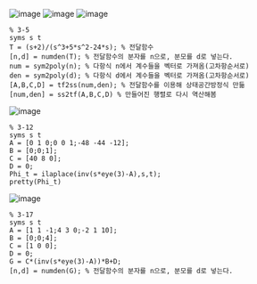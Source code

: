 ![image](https://github.com/minoo0303/minwoo/assets/144125852/4b06e598-c118-4287-9b78-50c8164c786d)
![image](https://github.com/minoo0303/minwoo/assets/144125852/5e445ec9-e2cc-4662-99fe-c3e12073f591)
![image](https://github.com/minoo0303/minwoo/assets/144125852/c180b04e-6429-4ad3-bda8-28c757bd7517)
```
% 3-5
syms s t
T = (s+2)/(s^3+5*s^2-24*s); % 전달함수 
[n,d] = numden(T); % 전달함수의 분자를 n으로, 분모를 d로 넣는다.
num = sym2poly(n); % 다항식 n에서 계수들을 벡터로 가져옴(고차항순서로)
den = sym2poly(d); % 다항식 d에서 계수들을 벡터로 가져옴(고차항순서로)
[A,B,C,D] = tf2ss(num,den); % 전달함수를 이용해 상태공간방정식 만듦 
[num,den] = ss2tf(A,B,C,D) % 만들어진 행렬로 다시 역산해봄
```
![image](https://github.com/minoo0303/minwoo/assets/144125852/2aa4a2e9-a9a8-401c-8de7-248bca694c83)
```
% 3-12
syms s t
A = [0 1 0;0 0 1;-48 -44 -12];
B = [0;0;1];
C = [40 8 0];
D = 0;
Phi_t = ilaplace(inv(s*eye(3)-A),s,t);
pretty(Phi_t)
```
![image](https://github.com/minoo0303/minwoo/assets/144125852/dfc92cd3-1a2d-4929-affd-df237ff4987c)
```
% 3-17
syms s t
A = [1 1 -1;4 3 0;-2 1 10];
B = [0;0;4];
C = [1 0 0];
D = 0;
G = C*(inv(s*eye(3)-A))*B+D;
[n,d] = numden(G); % 전달함수의 분자를 n으로, 분모를 d로 넣는다.
```


